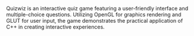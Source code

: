 Quizwiz is an interactive quiz game featuring a user-friendly interface and multiple-choice questions. Utilizing OpenGL for graphics rendering and GLUT for user input, the game demonstrates the practical application of C++ in creating interactive experiences.

